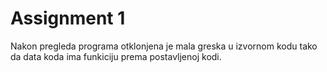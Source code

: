 # Assignment 1
Nakon pregleda programa otklonjena je mala greska u izvornom kodu tako da data koda ima funkiciju prema postavljenoj kodi.
